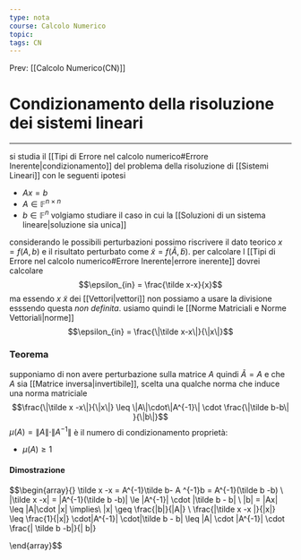 ```yaml
---
type: nota
course: Calcolo Numerico
topic: 
tags: CN
---
```


Prev: [[Calcolo Numerico(CN)]]

# Condizionamento della risoluzione dei sistemi lineari
---
si studia il [[Tipi di Errore nel calcolo numerico#Errore Inerente|condizionamento]] del problema della risoluzione di [[Sistemi Lineari]] con le seguenti ipotesi
- $Ax=b$ 
- $A \in \mathbb{F}^{n\times n}$
- $b \in \mathbb{F}^n$
volgiamo studiare il caso in cui la [[Soluzioni di un sistema lineare|soluzione sia unica]]

considerando le possibili perturbazioni possimo riscrivere  il dato teorico $x = f(A,b)$ e il risultato perturbato come $\tilde x= f(\tilde A,\tilde b)$.
per calcolare l [[Tipi di Errore nel calcolo numerico#Errore Inerente|errore inerente]] dovrei calcolare 
$$\epsilon_{in} = \frac{\tilde x-x}{x}$$ ma essendo $x \ \tilde x$ dei [[Vettori|vettori]] non possiamo a usare la divisione esssendo questa _non definita_. usiamo quindi le [[Norme Matriciali e Norme Vettoriali|norme]]  $$\epsilon_{in} = \frac{\|\tilde x-x\|}{\|x\|}$$
### Teorema
supponiamo di non avere perturbazione sulla matrice $A$ quindi $\tilde A = A$ e che $A$ sia [[Matrice inversa|invertibile]], scelta una qualche norma che induce una norma matriciale 
$$\frac{\|\tilde x -x\|}{\|x\|} \leq \|A\|\cdot\|A^{-1}\| \cdot \frac{\|\tilde b-b\| }{\|b\|}$$
$\mu(A) = \|A\|\cdot\|A^{-1}\|$ è il numero di condizionamento 
proprietà:
- $\mu(A) \geq 1$

#### Dimostrazione
$$\begin{array}{}
\tilde x -x = A^{-1}\tilde b- A ^{-1}b = A^{-1}(\tilde b -b) \\
\|\tilde x -x\| = \|A^{-1}(\tilde b -b)\| \le \|A^{-1}\| \cdot \|\tilde b - b\| \\
\|b\| = \|Ax\| \leq \|A\|\cdot \|x\| \implies\\
\|x\| \geq \frac{\|b\|}{\|A\|}
\\ \frac{\|\tilde x -x \|}{\|x\|} \leq \frac{1}{\|x\|} \cdot\|A^{-1}\| \cdot\|\tilde b - b\| \leq \|A\| \cdot \|A^{-1}\| \cdot \frac{\| \tilde b -b\|}{\| b\|}

\end{array}$$